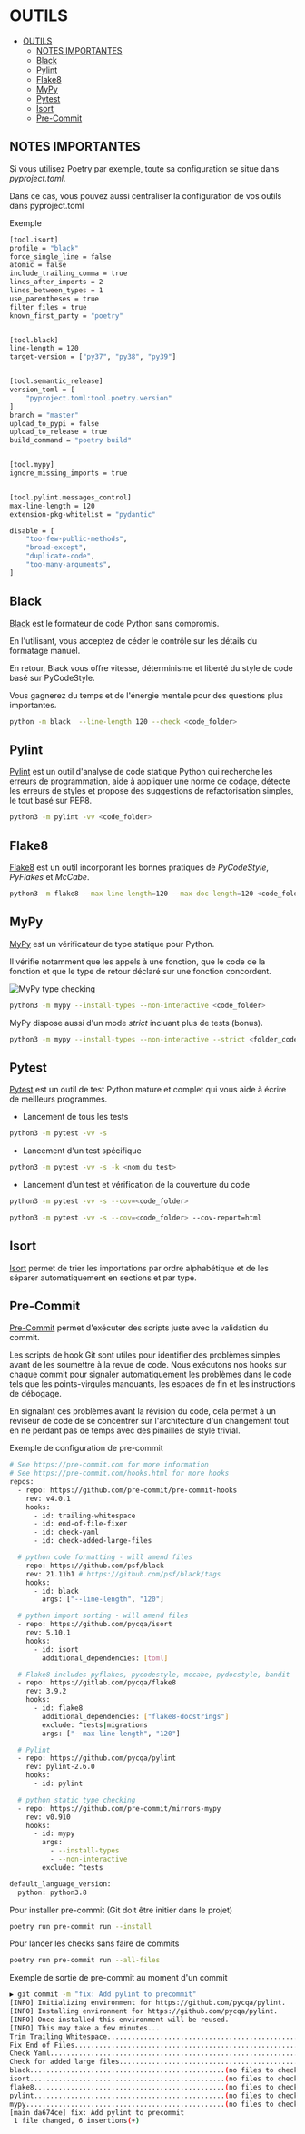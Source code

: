 # OUTILS

- [OUTILS](#outils)
  - [NOTES IMPORTANTES](#notes-importantes)
  - [Black](#black)
  - [Pylint](#pylint)
  - [Flake8](#flake8)
  - [MyPy](#mypy)
  - [Pytest](#pytest)
  - [Isort](#isort)
  - [Pre-Commit](#pre-commit)

## NOTES IMPORTANTES

Si vous utilisez Poetry par exemple, toute sa configuration se situe dans *pyproject.toml*.

Dans ce cas, vous pouvez aussi centraliser la configuration de vos outils dans pyproject.toml

Exemple

```bash
[tool.isort]
profile = "black"
force_single_line = false
atomic = false
include_trailing_comma = true
lines_after_imports = 2
lines_between_types = 1
use_parentheses = true
filter_files = true
known_first_party = "poetry"


[tool.black]
line-length = 120
target-version = ["py37", "py38", "py39"]


[tool.semantic_release]
version_toml = [
    "pyproject.toml:tool.poetry.version"
]
branch = "master"
upload_to_pypi = false
upload_to_release = true
build_command = "poetry build"


[tool.mypy]
ignore_missing_imports = true


[tool.pylint.messages_control]
max-line-length = 120
extension-pkg-whitelist = "pydantic"

disable = [
    "too-few-public-methods",
    "broad-except",
    "duplicate-code",
    "too-many-arguments",
]
```

## Black

[Black](https://github.com/psf/black) est le formateur de code Python sans compromis.

En l'utilisant, vous acceptez de céder le contrôle sur les détails du formatage manuel.

En retour, Black vous offre vitesse, déterminisme et liberté du style de code basé sur PyCodeStyle.

Vous gagnerez du temps et de l'énergie mentale pour des questions plus importantes.

```bash
python -m black  --line-length 120 --check <code_folder>
```

## Pylint

[Pylint](https://pylint.pycqa.org/en/latest/index.html) est un outil d'analyse de code statique Python qui recherche les erreurs de programmation, aide à appliquer une norme de codage, détecte les erreurs de styles et propose des suggestions de refactorisation simples, le tout basé sur PEP8.

```bash
python3 -m pylint -vv <code_folder>
```

## Flake8

[Flake8](https://github.com/pycqa/flake8) est un outil incorporant les bonnes pratiques de *PyCodeStyle*, *PyFlakes* et *McCabe*.

```bash
python3 -m flake8 --max-line-length=120 --max-doc-length=120 <code_folder>
```

## MyPy

[MyPy](https://mypy.readthedocs.io/en/stable/) est un vérificateur de type statique pour Python.

Il vérifie notamment que les appels à une fonction, que le code de la fonction et que le type de retour déclaré sur une fonction concordent.

![MyPy type checking](img/code_mypy.png)

```bash
python3 -m mypy --install-types --non-interactive <code_folder>
```

MyPy dispose aussi d'un mode *strict* incluant plus de tests (bonus).

```bash
python3 -m mypy --install-types --non-interactive --strict <folder_code>
```

## Pytest

[Pytest](https://docs.pytest.org/en/6.2.x/) est un outil de test Python mature et complet qui vous aide à écrire de meilleurs programmes.

- Lancement de tous les tests

```bash
python3 -m pytest -vv -s
```

- Lancement d'un test spécifique

```bash
python3 -m pytest -vv -s -k <nom_du_test>
```

- Lancement d'un test et vérification de la couverture du code

```bash
python3 -m pytest -vv -s --cov=<code_folder>

python3 -m pytest -vv -s --cov=<code_folder> --cov-report=html
```

## Isort

[Isort](https://github.com/PyCQA/isort) permet de trier les importations par ordre alphabétique et de les séparer automatiquement en sections et par type.

## Pre-Commit

[Pre-Commit](https://pre-commit.com/) permet d'exécuter des scripts juste avec la validation du commit.

Les scripts de hook Git sont utiles pour identifier des problèmes simples avant de les soumettre à la revue de code. Nous exécutons nos hooks sur chaque commit pour signaler automatiquement les problèmes dans le code tels que les points-virgules manquants, les espaces de fin et les instructions de débogage.

En signalant ces problèmes avant la révision du code, cela permet à un réviseur de code de se concentrer sur l'architecture d'un changement tout en ne perdant pas de temps avec des pinailles de style trivial.

Exemple de configuration de pre-commit

```bash
# See https://pre-commit.com for more information
# See https://pre-commit.com/hooks.html for more hooks
repos:
  - repo: https://github.com/pre-commit/pre-commit-hooks
    rev: v4.0.1
    hooks:
      - id: trailing-whitespace
      - id: end-of-file-fixer
      - id: check-yaml
      - id: check-added-large-files

  # python code formatting - will amend files
  - repo: https://github.com/psf/black
    rev: 21.11b1 # https://github.com/psf/black/tags
    hooks:
      - id: black
        args: ["--line-length", "120"]

  # python import sorting - will amend files
  - repo: https://github.com/pycqa/isort
    rev: 5.10.1
    hooks:
      - id: isort
        additional_dependencies: [toml]

  # Flake8 includes pyflakes, pycodestyle, mccabe, pydocstyle, bandit
  - repo: https://gitlab.com/pycqa/flake8
    rev: 3.9.2
    hooks:
      - id: flake8
        additional_dependencies: ["flake8-docstrings"]
        exclude: ^tests|migrations
        args: ["--max-line-length", "120"]

  # Pylint
  - repo: https://github.com/pycqa/pylint
    rev: pylint-2.6.0
    hooks:
      - id: pylint

  # python static type checking
  - repo: https://github.com/pre-commit/mirrors-mypy
    rev: v0.910
    hooks:
      - id: mypy
        args:
          - --install-types
          - --non-interactive
        exclude: ^tests

default_language_version:
  python: python3.8
```

Pour installer pre-commit (Git doit être initier dans le projet)

```bash
poetry run pre-commit run --install
```

Pour lancer les checks sans faire de commits

```bash
poetry run pre-commit run --all-files
```

Exemple de sortie de pre-commit au moment d'un commit

```bash
▶ git commit -m "fix: Add pylint to precommit"
[INFO] Initializing environment for https://github.com/pycqa/pylint.
[INFO] Installing environment for https://github.com/pycqa/pylint.
[INFO] Once installed this environment will be reused.
[INFO] This may take a few minutes...
Trim Trailing Whitespace.................................................Passed
Fix End of Files.........................................................Passed
Check Yaml...............................................................Passed
Check for added large files..............................................Passed
black................................................(no files to check)Skipped
isort................................................(no files to check)Skipped
flake8...............................................(no files to check)Skipped
pylint...............................................(no files to check)Skipped
mypy.................................................(no files to check)Skipped
[main da674ce] fix: Add pylint to precommit
 1 file changed, 6 insertions(+)
```
